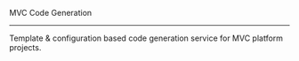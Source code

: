 MVC Code Generation
- - - 

Template & configuration based code generation service for MVC platform projects.

